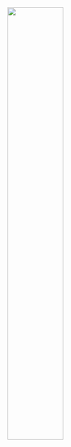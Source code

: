 <img src = "https://github.com/user-attachments/assets/fffbbf02-1aef-4f34-a3c5-25925c3aba91" width ="50%" />
